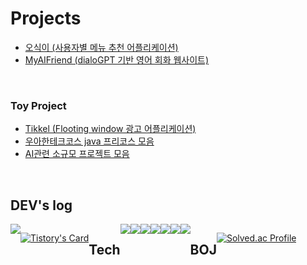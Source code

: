 <!--
**dyd131001/dyd131001** is a ✨ _special_ ✨ repository because its `README.md` (this file) appears on your GitHub profile.

Here are some ideas to get you started:

- 🔭 I’m currently working on ...
- 🌱 I’m currently learning ...
- 👯 I’m looking to collaborate on ...
- 🤔 I’m looking for help with ...
- 💬 Ask me about ...
- 📫 How to reach me: ...
- 😄 Pronouns: ...
- ⚡ Fun fact: ...
-->


# Projects
* [오식이 (사용자별 메뉴 추천 어플리케이션)](https://github.com/dyd131001/MoAppTeam4)
* [MyAIFriend (dialoGPT 기반 영어 회화 웹사이트)](https://github.com/KNU-bigdata6/bigdata6)

 <br/>
 
### Toy Project
* [Tikkel (Flooting window 광고 어플리케이션)](https://github.com/tikkel-project/tikkel)
* [우아한테크코스 java 프리코스 모음](https://github.com/dyd131001/woowacourse-project)
* [AI관련 소규모 프로젝트 모음](https://github.com/dyd131001/AI_study)

 <br/>

## DEV's log
<div style="display:flex; flex-direction:row;">
    <a href="https://dyd131001.tistory.com">
        <img src="https://img.shields.io/badge/
        Tistory-000000?style=for-the-badge&logo=Tistory&logoColor=white"> 
    </a>

[![Tistory's Card](https://github-readme-tistory-card.vercel.app/api?name=dyd1310&color=defalult)](https://dyd1310.tistory.com/)

 <br/>
  
## Tech
  
 <br/>
  
<img src="https://img.shields.io/badge/Python-000000?style=flat-square&logo=Python&logoColor=white"/>
<img src="https://img.shields.io/badge/Flask-000000?style=flat-square&logo=Flask&logoColor=white"/>
<img src="https://img.shields.io/badge/MySQL-000000?style=flat-square&logo=MySQL&logoColor=white"/>
<img src="https://img.shields.io/badge/Kotlin-000000?style=flat-square&logo=Kotlin&logoColor=white"/>
<img src="https://img.shields.io/badge/Android Studio-000000?style=flat-square&logo=Android Studio&logoColor=white"/>
<img src="https://img.shields.io/badge/Java-000000?style=flat-square&logo=Java&logoColor=white"/>
<img src="https://img.shields.io/badge/Spring Boot-000000?style=flat-square&logo=Spring Boot&logoColor=white"/>


  <br/>
  <br/>

## BOJ
 
[![Solved.ac Profile](http://mazassumnida.wtf/api/v2/generate_badge?boj=xxx1310)](https://solved.ac/xxx1310/)
 
   <br/>
   <br/>
